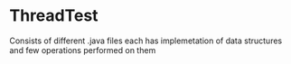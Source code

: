 # ThreadTest
Consists of different .java files each has implemetation of data structures and few operations performed on them
